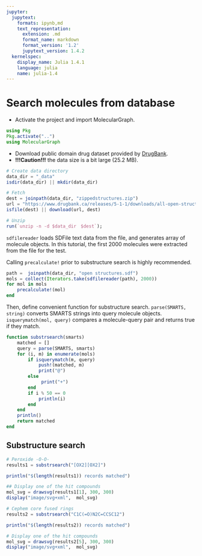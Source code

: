 ```yaml
---
jupyter:
  jupytext:
    formats: ipynb,md
    text_representation:
      extension: .md
      format_name: markdown
      format_version: '1.2'
      jupytext_version: 1.4.2
  kernelspec:
    display_name: Julia 1.4.1
    language: julia
    name: julia-1.4
---
```


# Search molecules from database

- Activate the project and import MolecularGraph.

```julia
using Pkg
Pkg.activate("..")
using MolecularGraph
```

- Download public domain drug dataset provided by [DrugBank](https://drugbank.ca).
- **!!!Caution!!!** the data size is a bit large (25.2 MB).

```julia
# Create data directory
data_dir = "_data"
isdir(data_dir) || mkdir(data_dir)

# Fetch
dest = joinpath(data_dir, "zippedstructures.zip")
url = "https://www.drugbank.ca/releases/5-1-1/downloads/all-open-structures"
isfile(dest) || download(url, dest)

# Unzip
run(`unzip -n -d $data_dir　$dest`);
```

`sdfilereader` loads SDFile text data from the file, and generates array of molecule objects. In this tutorial, the first 2000 molecules were extracted from the file for the test.

Calling `precalculate!` prior to substructure search is highly recommended.

```julia
path =  joinpath(data_dir, "open structures.sdf")
mols = collect(Iterators.take(sdfilereader(path), 2000))
for mol in mols
    precalculate!(mol)
end
```

Then, define convenient function for substructure search. `parse(SMARTS, string)` converts SMARTS strings into query molecule objects. `isquerymatch(mol, query)` compares a molecule-query pair and returns true if they match.

```julia
function substrsearch(smarts)
    matched = []
    query = parse(SMARTS, smarts)
    for (i, m) in enumerate(mols)
        if isquerymatch(m, query)
            push!(matched, m)
            print("@")
        else
             print("+")
        end
        if i % 50 == 0
            println(i)
        end
    end
    println()
    return matched
end
```

## Substructure search


```julia
# Peroxide -O-O-
results1 = substrsearch("[OX2][OX2]")

println("$(length(results1)) records matched")
```

```julia
## Display one of the hit compounds
mol_svg = drawsvg(results1[1], 300, 300)
display("image/svg+xml",  mol_svg)
```

```julia
# Cephem core fused rings
results2 = substrsearch("C1C(=O)N2C=CCSC12")

println("$(length(results2)) records matched")
```

```julia
# Display one of the hit compounds
mol_svg = drawsvg(results2[5], 300, 300)
display("image/svg+xml",  mol_svg)
```
